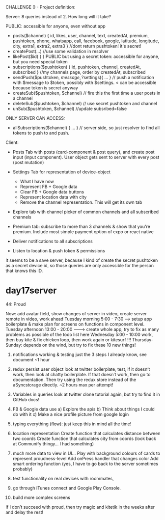 
CHALLENGE 0 - Project definition:

Server: 8 queries instead of 2. How long will it take?

PUBLIC: accessible for anyone, even without app
- posts($channel) { id, likes, user, channel, text, createdAt, premium, pushtoken, phone, whatsapp, call, facebook, google, latitude, longitude, city, extra1, extra2, extra3 } //dont return pushtoken! it's secret!
- createPost(...) //use some validation in resolver
- likePost($id) { }
PUBLIC but using a secret token: accessible for anyone, but you need special token
- subscriptions($pushtoken) { id, pushtoken, channel, createdAt, subscribed } //my channels page, order by createdAt, subscribed
- sendPush($pushtoken, $message, ?$settings){ ... } // push a notification with $message to $token, possibly with $settings. < can be accessible because token is secret anyway
- createSub($pushtoken, $channel) // fire this the first time a user posts in a channel
- deleteSub($pushtoken, $channel) // use secret pushtoken and channel
- unSub($pushtoken, $channel) //update subsribed=false

ONLY SERVER CAN ACCESS:
- allSubscriptions($channel) { ... } // server side, so just resolver to find all tokens to push to and push. 

Client:
- Posts Tab with posts (card-component & post query), and create post input (input component). User object gets sent to server with every post (post mutation)
- Settings Tab for representation of device-object
  - What I have now
  - Represent FB + Google data
  - Clear FB + Google data buttons
  - Represent location data with city
  - Remove the channel representation. This will get its own tab

- Explore tab with channel picker of common channels and all subscribed channels
- Premium tab: subscribe to more than 3 channels & show that you're premium. Include most simple payment option of expo or react native
- Deliver notifications to all subscriptions
- Listen to location & push token & permissions

It seems to be a save server, because I kind of create the secret pushtoken as a secret device id, so those queries are only accessible for the person that knows this ID. 
# day17server


44: Proud 

Now: add avatar field, show changes of server in video, create server remote in video, work ahead
Tuesday morning 5:00 - 7:30 ——> setup app boilerplate & make plan for screens on functions in component level.
Tuesday afternoon 13:00 - 20:00 ———> create whole app, try to fix as many problems as possible of the todo list here
Wednesday 5:00 - 10:00 work, then buy kite & fix chicken loop, then work again or kitesurf !!!
Thursday-Sunday: depends on the wind, but try to fix these 10 new things!

1. notifications working & testing 
	just the 3 steps I already know, see document ~1 hour

2. redux persist user object
	look at twitter boilerplate, test, if it doesn’t work, then look at chatty boilerplate. If that doesn’t work, then go to documentation. 
	Then try using the redux store instead of the aSyncstorage directly. ~2 hours max per attempt!

3. Variables in queries
	look at twitter clone tutorial again, but try to find it in GitHub docs!

4. FB & Google data use
	a) Explore the apis 
	b) Think about things I could do with it
	c) Make a nice profile picture from google login 
5. typing everything (flow): just keep this in mind all the time!

6. location representation
	Create function that calculates distance between two coords
	Create function that calculates city from coords (look back at Communify thingy… I had something)

7. much more data to view in UI… 
	Play with background colours of cards to represent proudness-level
	Add onPress handler that changes color
	Add smart ordering function (yes, I have to go back to the server sometimes probably)

8. test functionality on real devices with roommates, 
	
9. go through iTunes connect and Google Play Console.

10. build more complex screens

If I don’t succeed with proud, then try magic and kitetik in the weeks after and delay the rest!
